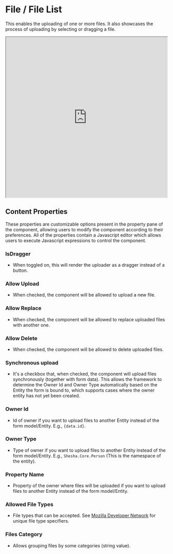 # File / File List

This enables the uploading of one or more files. It also showcases the process of uploading by selecting or dragging a file.

<iframe width="100%" height="500" src="http://localhost:4000/shesha/forms-designer?id=d3aef1f8-0e46-4e9e-a62d-9555d47e887c" title="File / Filelist component" ></iframe>

## Content Properties

These properties are customizable options present in the property pane of the component, allowing users to modify the component according to their preferences. All of the properties contain a Javascript editor which allows users to execute Javascript expressions to control the component.

### IsDragger

- When toggled on, this will render the uploader as a dragger instead of a button.

### Allow Upload

- When checked, the component will be allowed to upload a new file.

### Allow Replace

- When checked, the component will be allowed to replace uploaded files with another one.

### Allow Delete

- When checked, the component will be allowed to delete uploaded files.

### Synchronous upload

- It's a checkbox that, when checked, the component will upload files synchronously (together with form data). This allows the framework to determine the Owner Id and Owner Type automatically based on the Entity the form is bound to, which supports cases where the owner entity has not yet been created.

### Owner Id

- Id of owner if you want to upload files to another Entity instead of the form model/Entity. E.g., `{data.id}`.

### Owner Type

- Type of owner if you want to upload files to another Entity instead of the form model/Entity. E.g., `Shesha.Core.Person` (This is the namespace of the entity).

### Property Name

- Property of the owner where files will be uploaded if you want to upload files to another Entity instead of the form model/Entity.

### Allowed File Types

- File types that can be accepted. See [Mozilla Developer Network](https://developer.mozilla.org/en-US/docs/Web/HTML/Element/input/file#unique_file_type_specifiers) for unique file type specifiers.

### Files Category

- Allows grouping files by some categories (string value).
